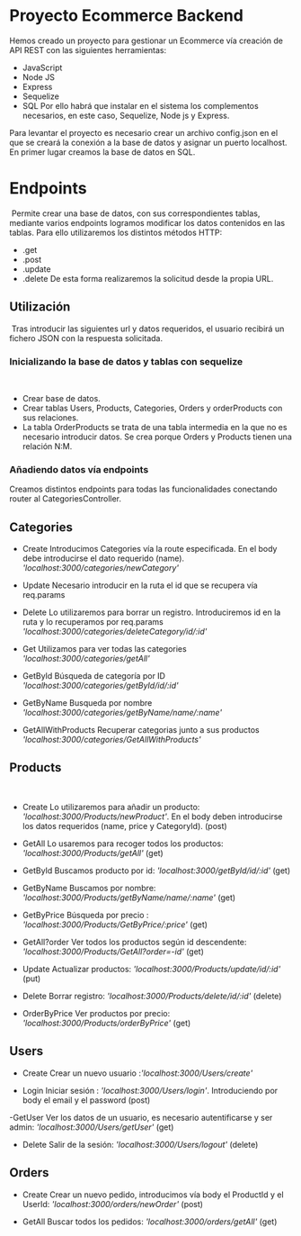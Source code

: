 # Proyecto Ecommerce Backend


Hemos creado un proyecto para gestionar un Ecommerce vía creación de API REST  con las siguientes herramientas:
- JavaScript
- Node JS
- Express
- Sequelize
- SQL
Por ello habrá que instalar en el sistema los complementos necesarios, en este caso, Sequelize, Node js y Express.

Para levantar el proyecto es necesario crear un archivo config.json en el que se creará la conexión a la base de datos y asignar un puerto localhost.
En primer lugar creamos la base de datos en SQL.


# Endpoints
​
Permite crear una base de datos, con sus correspondientes tablas, mediante varios endpoints logramos modificar los datos contenidos en las tablas.
Para ello utilizaremos los distintos métodos HTTP:
- .get
- .post
- .update
- .delete
De esta forma realizaremos la solicitud desde la propia URL.
​

## Utilización
​
Tras introducir las siguientes url y datos requeridos, el usuario recibirá un fichero JSON con la respuesta solicitada.
​

### Inicializando la base de datos y tablas con sequelize
​
- Crear base de datos.
​
- Crear tablas Users, Products, Categories, Orders y orderProducts con sus relaciones.
​
- La tabla OrderProducts se trata de una tabla intermedia en la que no es necesario introducir datos. Se crea porque Orders y Products tienen una relación N:M.


### Añadiendo datos vía endpoints
Creamos distintos endpoints para todas las funcionalidades conectando router al CategoriesController.


## Categories

- Create
Introducimos Categories vía la route especificada. En el body debe introducirse el dato requerido (name). 
_'localhost:3000/categories/newCategory'_

- Update
Necesario introducir en la ruta el id que se recupera vía req.params

- Delete
Lo utilizaremos para borrar un registro. Introduciremos id en la ruta y lo recuperamos por req.params
_'localhost:3000/categories/deleteCategory/id/:id'_

- Get
Utilizamos para ver todas las categories
_'localhost:3000/categories/getAll'_

- GetById
Búsqueda de categoría por ID
_'localhost:3000/categories/getById/id/:id'_

- GetByName
Busqueda por nombre
_'localhost:3000/categories/getByName/name/:name'_ 

- GetAllWithProducts
Recuperar categorias junto a sus productos
_'localhost:3000/categories/GetAllWithProducts'_

## Products
​
- Create
Lo utilizaremos para añadir un producto: _'localhost:3000/Products/newProduct'_. En el body deben introducirse los datos requeridos (name, price y CategoryId). (post)

- GetAll
Lo usaremos para recoger todos los productos: _'localhost:3000/Products/getAll'_ (get)

- GetById
Buscamos producto por id: _'localhost:3000/getById/id/:id'_ (get)

- GetByName
Buscamos por nombre: _'localhost:3000/Products/getByName/name/:name'_ (get)

- GetByPrice
Búsqueda por precio : _'localhost:3000/Products/GetByPrice/:price'_ (get)

- GetAll?order
Ver todos los productos según id descendente: _'localhost:3000/Products/GetAll?order=-id'_ (get)

- Update
Actualizar productos: _'localhost:3000/Products/update/id/:id'_ (put)

- Delete
Borrar registro: _'localhost:3000/Products/delete/id/:id'_ (delete)

- OrderByPrice
Ver productos por precio: _'localhost:3000/Products/orderByPrice'_ (get)

## Users

- Create
Crear un nuevo usuario :_'localhost:3000/Users/create'_

- Login
Iniciar sesión : _'localhost:3000/Users/login'_. Introduciendo por body el email y el password (post)

-GetUser
Ver los datos de un usuario, es necesario autentificarse y ser admin: _'localhost:3000/Users/getUser'_ (get)

- Delete
Salir de la sesión: _'localhost:3000/Users/logout'_ (delete)

## Orders

- Create
Crear un nuevo pedido, introducimos vía body el ProductId y el UserId: _'localhost:3000/orders/newOrder'_ (post)

- GetAll
Buscar todos los pedidos: _'localhost:3000/orders/getAll'_ (get)
